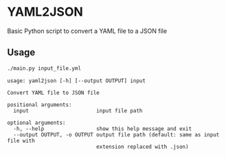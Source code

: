 # YAML2JSON

Basic Python script to convert a YAML file to a JSON file

## Usage
```bash
./main.py input_file.yml
```

```
usage: yaml2json [-h] [--output OUTPUT] input

Convert YAML file to JSON file

positional arguments:
  input                      input file path

optional arguments:
  -h, --help                 show this help message and exit
  --output OUTPUT, -o OUTPUT output file path (default: same as input file with
                             extension replaced with .json)
```
